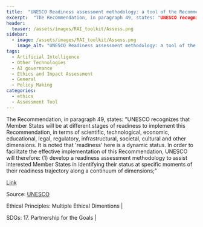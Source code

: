 ```yaml
---
title:  "UNESCO Readiness assessment methodology: a tool of the Recommendation on the Ethics of Artificial Intelligence"  
excerpt:  "The Recommendation, in paragraph 49, states: "UNESCO recognizes that Member States will be at different stages of readiness to implement this Recommendation, in terms of scientific, technological, economic, educational, legal, regulatory, i (...)"  
header:
  teaser: /assets/images/RAI_toolkit/Assess.png
sidebar:
  - image: /assets/images/RAI_toolkit/Assess.png
    image_alt: "UNESCO Readiness assessment methodology: a tool of the Recommendation on the Ethics of Artificial Intelligence"
tags:
  - Artificial Intelligence
  - Other Technologies
  - AI governance
  - Ethics and Impact Assessment
  - General
  - Policy Making
categories:
  - ethics
  - Assessment Tool
---
```

The Recommendation, in paragraph 49, states: "UNESCO recognizes that Member States will be at different stages of readiness to implement this Recommendation, in terms of scientific, technological, economic, educational, legal, regulatory, infrastructural, societal, cultural and other dimensions. It is noted that 'readiness' here is a dynamic status. In order to facilitate the effective implementation of this Recommendation, UNESCO will therefore: (1) develop a readiness assessment methodology to assist interested Member States in identifying their status at specific moments of their readiness trajectory along a continuum of dimensions;"

[Link](https://unesdoc.unesco.org/ark:/48223/pf0000385198)

Source: [UNESCO](https://www.unesco.org/en)

Ethical Principles: Multiple Ethical Dimentions | 

SDGs: 17. Partnership for the Goals | 
